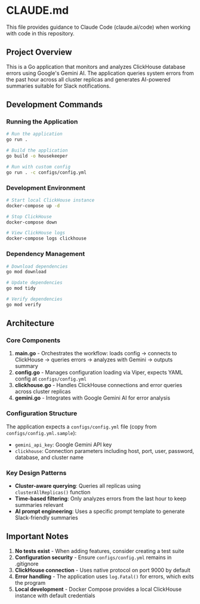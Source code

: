 # CLAUDE.md

This file provides guidance to Claude Code (claude.ai/code) when working with code in this repository.

## Project Overview

This is a Go application that monitors and analyzes ClickHouse database errors using Google's Gemini AI. The application queries system errors from the past hour across all cluster replicas and generates AI-powered summaries suitable for Slack notifications.

## Development Commands

### Running the Application
```bash
# Run the application
go run .

# Build the application
go build -o housekeeper

# Run with custom config
go run . -c configs/config.yml
```

### Development Environment
```bash
# Start local ClickHouse instance
docker-compose up -d

# Stop ClickHouse
docker-compose down

# View ClickHouse logs
docker-compose logs clickhouse
```

### Dependency Management
```bash
# Download dependencies
go mod download

# Update dependencies
go mod tidy

# Verify dependencies
go mod verify
```

## Architecture

### Core Components
1. **main.go** - Orchestrates the workflow: loads config → connects to ClickHouse → queries errors → analyzes with Gemini → outputs summary
2. **config.go** - Manages configuration loading via Viper, expects YAML config at `configs/config.yml`
3. **clickhouse.go** - Handles ClickHouse connections and error queries across cluster replicas
4. **gemini.go** - Integrates with Google Gemini AI for error analysis

### Configuration Structure
The application expects a `configs/config.yml` file (copy from `configs/config.yml.sample`):
- `gemini_api_key`: Google Gemini API key
- `clickhouse`: Connection parameters including host, port, user, password, database, and cluster name

### Key Design Patterns
- **Cluster-aware querying**: Queries all replicas using `clusterAllReplicas()` function
- **Time-based filtering**: Only analyzes errors from the last hour to keep summaries relevant
- **AI prompt engineering**: Uses a specific prompt template to generate Slack-friendly summaries

## Important Notes

1. **No tests exist** - When adding features, consider creating a test suite
2. **Configuration security** - Ensure `configs/config.yml` remains in .gitignore
3. **ClickHouse connection** - Uses native protocol on port 9000 by default
4. **Error handling** - The application uses `log.Fatal()` for errors, which exits the program
5. **Local development** - Docker Compose provides a local ClickHouse instance with default credentials
